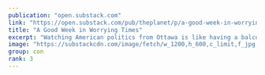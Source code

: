 ```yaml
---
publication: "open.substack.com"
link: "https://open.substack.com/pub/theplanet/p/a-good-week-in-worrying-times"
title: "A Good Week in Worrying Times"
excerpt: "Watching American politics from Ottawa is like having a balcony seat in a theater. Looking down at a stage below us to the south feels like watching a classic drama where good and evil challenge each "
image: "https://substackcdn.com/image/fetch/w_1200,h_600,c_limit,f_jpg,q_auto:good,fl_progressive:steep/https%3A%2F%2Fbucketeer-e05bbc84-baa3-437e-9518-adb32be77984.s3.amazonaws.com%2Fpublic%2Fimages%2F7af47ccf-6a67-4f0b-b726-e8c89d356545_1080x608.jpeg"
group: con
rank: 3
---
```

